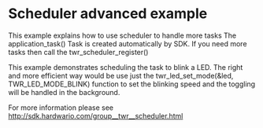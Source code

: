 #  Scheduler advanced example

This example explains how to use scheduler to handle more tasks
The application_task() Task is created automatically by SDK.
If you need more tasks then call the twr_scheduler_register()

This example demonstrates scheduling the task to blink a LED. The right and more
efficient way would be use just the twr_led_set_mode(&led, TWR_LED_MODE_BLINK) function
to set the blinking speed and the toggling will be handled in the background.

For more information please see http://sdk.hardwario.com/group__twr__scheduler.html
